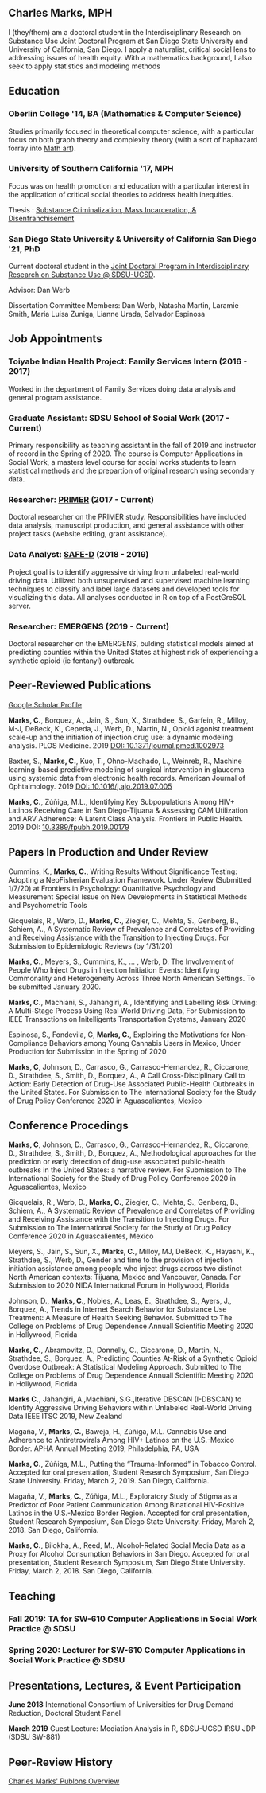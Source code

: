 <!--- Résumé --->

## Charles Marks, MPH

I (they/them) am a doctoral student in the Interdisciplinary Research on Substance Use Joint Doctoral Program at San Diego State University and University of California, San Diego.  I apply a naturalist, critical social lens to addressing issues of health equity.  With a mathematics background, I also seek to apply statistics and modeling methods 

## Education

### Oberlin College '14, BA (Mathematics & Computer Science)

Studies primarily focused in theoretical computer science, with a particular focus on both graph theory and complexity theory (with a sort of haphazard forray into [Math art](http://bridgesmathart.org/2012/cdrom/exhibition.pdf)).  

### University of Southern California '17, MPH

Focus was on health promotion and education with a particular interest in the application of critical social theories to address health inequities.

Thesis : [Substance Criminalization, Mass Incarceration, & Disenfranchisement](https://cmarkymark.github.io/papers/Substance%20Criminalization%2C%20Mass%20Incarceration%2C%20%26%20Disenfranchisement.pdf)

### San Diego State University & University of California San Diego '21, PhD

Current doctoral student in the [Joint Doctoral Program in Interdisciplinary Research on Substance Use @ SDSU-UCSD](https://chhs.sdsu.edu/irsu/). 

Advisor: Dan Werb

Dissertation Committee Members: Dan Werb, Natasha Martin, Laramie Smith, Maria Luisa Zuniga, Lianne Urada, Salvador Espinosa

## Job Appointments

### Toiyabe Indian Health Project: Family Services Intern (2016 - 2017)

Worked in the department of Family Services doing data analysis and general program assistance.

### Graduate Assistant: SDSU School of Social Work (2017 - Current)

Primary responsibility as teaching assistant in the fall of 2019 and instructor of record in the Spring of 2020.  The course is Computer Applications in Social Work, a masters level course for social works students to learn statistical methods and the prepartion of original research using secondary data.

### Researcher: [PRIMER](https://primerstudy.com/our-team/) (2017 - Current)

Doctoral researcher on the PRIMER study.  Responsibilities have included data analysis, manuscript production, and general assistance with other project tasks (website editing, grant assistance).

### Data Analyst: [SAFE-D](https://www.vtti.vt.edu/utc/safe-d/index.php/projects/big-data-visualization-and-spatiotemporal-modeling-of-aggressive-driving/) (2018 - 2019)

Project goal is to identify aggressive driving from unlabeled real-world driving data.  Utilized both unsupervised and supervised machine learning techniques to classify and label large datasets and developed tools for visualizing this data.  All analyses conducted in R on top of a PostGreSQL server.

### Researcher: EMERGENS (2019 - Current)

Doctoral researcher on the EMERGENS, bulding statistical models aimed at predicting counties within the United States at highest risk of experiencing a synthetic opioid (ie fentanyl) outbreak.

## Peer-Reviewed Publications

[Google Scholar Profile](https://scholar.google.com/citations?hl=en&user=13NE9E0AAAAJ)

**Marks, C.**, Borquez, A., Jain, S., Sun, X., Strathdee, S., Garfein, R., Milloy, M-J, DeBeck, K., Cepeda, J., Werb, D., Martin, N., Opioid agonist treatment scale-up and the initiation of injection drug use: a dynamic modeling analysis. PLOS Medicine. 2019 [DOI: 10.1371/journal.pmed.1002973](https://doi.org/10.1371/journal.pmed.1002973)   

Baxter, S., **Marks, C.**, Kuo, T., Ohno-Machado, L., Weinreb, R., Machine learning-based predictive modeling of surgical intervention in glaucoma using systemic data from electronic health records. American Journal of Ophtalmology. 2019 [DOI: 10.1016/j.ajo.2019.07.005](https://doi.org/10.1016/j.ajo.2019.07.005)

**Marks, C.**, Zúñiga, M.L., Identifying Key Subpopulations Among HIV+ Latinos Receiving Care in San Diego-Tijuana & Assessing CAM Utilization and ARV Adherence: A Latent Class Analysis. Frontiers in Public Health. 2019 DOI: [10.3389/fpubh.2019.00179](https://doi.org/10.3389/fpubh.2019.00179)

## Papers In Production and Under Review

Cummins, K., **Marks, C.**, Writing Results Without Significance Testing: Adopting a NeoFisherian Evaluation Framework.  Under Review (Submitted 1/7/20) at Frontiers in Psychology: Quantitative Psychology and Measurement Special Issue on New Developments in Statistical Methods and Psychometric Tools

Gicquelais, R., Werb, D., **Marks, C.**, Ziegler, C., Mehta, S., Genberg, B., Schiem, A., A Systematic Review of Prevalence and Correlates of Providing and Receiving Assistance with the Transition to Injecting Drugs. For Submission to Epidemiologic Reviews (by 1/31/20)

**Marks, C.**, Meyers, S., Cummins, K., ... , Werb, D. The Involvement of People Who Inject Drugs in Injection Initiation Events: Identifying Commonality and Heterogeneity Across Three North American Settings.  To be submitted January 2020.

**Marks, C.**, Machiani, S., Jahangiri, A., Identifying and Labelling Risk Driving: A Multi-Stage Process Using Real World Driving Data, For Submission to IEEE Transactions on Initelligents Transportation Systems, January 2020

Espinosa, S., Fondevila, G, **Marks, C.**, Exploiring the Motivations for Non-Compliance Behaviors among Young Cannabis Users in Mexico, Under Production for Submission in the Spring of 2020

**Marks, C**, Johnson, D., Carrasco, G., Carrasco-Hernandez, R., Ciccarone, D., Strathdee, S., Smith, D., Borquez, A., A Call Cross-Disciplinary Call to Action: Early Detection of Drug-Use Associated Public-Health Outbreaks in the United States. For Submission to The International Society for the Study of Drug Policy Conference 2020 in Aguascalientes, Mexico

## Conference Procedings

**Marks, C**, Johnson, D., Carrasco, G., Carrasco-Hernandez, R., Ciccarone, D., Strathdee, S., Smith, D., Borquez, A., Methodological approaches for the prediction or early detection of drug-use associated public-health outbreaks in the United States: a narrative review. For Submission to The International Society for the Study of Drug Policy Conference 2020 in Aguascalientes, Mexico

Gicquelais, R., Werb, D., **Marks, C.**, Ziegler, C., Mehta, S., Genberg, B., Schiem, A., A Systematic Review of Prevalence and Correlates of Providing and Receiving Assistance with the Transition to Injecting Drugs. For Submission to The International Society for the Study of Drug Policy Conference 2020 in Aguascalientes, Mexico

Meyers, S., Jain, S., Sun, X., **Marks, C.**, Milloy, MJ, DeBeck, K., Hayashi, K., Strathdee, S., Werb, D., Gender and time to the provision of injection initiation assistance among people who inject drugs across two distinct North American contexts: Tijuana, Mexico and Vancouver, Canada. For Submission to 2020 NIDA International Forum in Hollywood, Florida

Johnson, D., **Marks, C**., Nobles, A., Leas, E., Strathdee, S., Ayers, J., Borquez, A., Trends in Internet Search Behavior for Substance Use Treatment: A Measure of Health Seeking Behavior.  Submitted to The College on Problems of Drug Dependence Annuall Scientific Meeting 2020 in Hollywood, Florida

**Marks, C.**, Abramovitz, D., Donnelly, C., Ciccarone, D., Martin, N., Strathdee, S., Borquez, A., Predicting Counties At-Risk of a Synthetic Opioid Overdose Outbreak: A Statistical Modeling Approach.  Submitted to The College on Problems of Drug Dependence Annuall Scientific Meeting 2020 in Hollywood, Florida

**Marks C.**, Jahangiri, A.,Machiani, S.G.,Iterative DBSCAN (I-DBSCAN) to Identify Aggressive Driving Behaviors within Unlabeled Real-World Driving Data IEEE ITSC 2019, New Zealand 

Magaña, V., **Marks, C.**, Baweja, H., Zúñiga, M.L. Cannabis Use and Adherence to Antiretrovirals Among HIV+ Latinos on the U.S.-Mexico Border. APHA Annual Meeting 2019, Philadelphia, PA, USA

**Marks, C.**, Zúñiga, M.L., Putting the “Trauma-Informed” in Tobacco Control. Accepted for oral presentation, Student Research Symposium, San Diego State University. Friday, March 2, 2019. San Diego, California.

Magaña, V., **Marks, C.**, Zúñiga, M.L., Exploratory Study of Stigma as a Predictor of Poor Patient Communication Among Binational HIV-Positive Latinos in the U.S.-Mexico Border Region. Accepted for oral presentation, Student Research Symposium, San Diego State University. Friday, March 2, 2018. San Diego, California.

**Marks, C.**, Bilokha, A., Reed, M., Alcohol-Related Social Media Data as a Proxy for Alcohol Consumption Behaviors in San Diego. Accepted for oral presentation, Student Research Symposium, San Diego State University. Friday, March 2, 2018. San Diego, California.

## Teaching

### Fall 2019: TA for SW-610 Computer Applications in Social Work Practice @ SDSU

### Spring 2020: Lecturer for SW-610 Computer Applications in Social Work Practice @ SDSU

## Presentations, Lectures, & Event Participation

**June 2018** International Consortium of Universities for Drug Demand Reduction, Doctoral Student Panel

**March 2019** Guest Lecture: Mediation Analysis in R, SDSU-UCSD IRSU JDP (SDSU SW-881)

## Peer-Review History

<div>
  <a class="embedly-card" data-card-controls="0" href="https://publons.com/author/3293322/widget/embed/">Charles Marks' Publons Overview</a>
  <script async src="//cdn.embedly.com/widgets/platform.js" charset="UTF-8"></script>
 </div>




